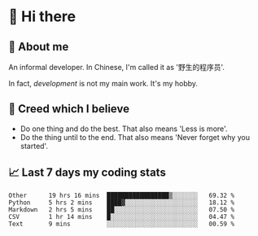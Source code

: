 # 👋 Hi there

## :speech_balloon: About me

An informal developer. In Chinese, I'm called it as '野生的程序员'.

In fact, _development_ is not my main work. It's my hobby.

## :see_no_evil: Creed which I believe

- Do one thing and do the best. That also means 'Less is more'.
- Do the thing until to the end. That also means 'Never forget why you started'.

## :chart_with_upwards_trend: Last 7 days my coding stats

<!--START_SECTION:waka-->
```text
Other      19 hrs 16 mins  █████████████████▒░░░░░░░   69.32 % 
Python     5 hrs 2 mins    ████▓░░░░░░░░░░░░░░░░░░░░   18.12 % 
Markdown   2 hrs 5 mins    ██░░░░░░░░░░░░░░░░░░░░░░░   07.50 % 
CSV        1 hr 14 mins    █░░░░░░░░░░░░░░░░░░░░░░░░   04.47 % 
Text       9 mins          ░░░░░░░░░░░░░░░░░░░░░░░░░   00.59 % 
```
<!--END_SECTION:waka-->
